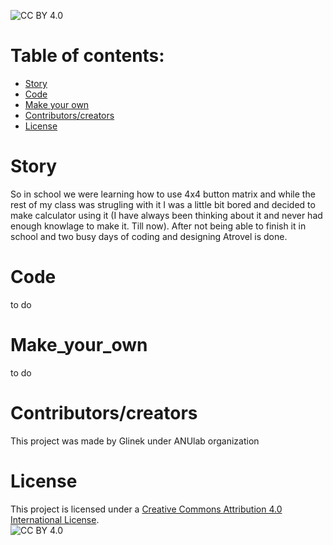 ![CC BY 4.0](https://img.shields.io/badge/License-CC%20BY%204.0-lightgrey.svg)
# Table of contents:
* [Story](#Story)
* [Code](#Code)
* [Make your own](#Make_your_own)
* [Contributors/creators](#Contributors/creators)
* [License](#License)

# Story
So in school we were learning how to use 4x4 button matrix and while the rest of my class was strugling with it I was a little bit bored and decided to make calculator using it (I have always been thinking about it and never had enough knowlage to make it. Till now). After not being able to finish it in school and two busy days of coding and designing Atrovel is done. 

# Code
to do

# Make_your_own
to do

# Contributors/creators
This project was made by Glinek under ANUlab organization

# License
This project is licensed under a [Creative Commons Attribution 4.0 International License](http://creativecommons.org/licenses/by/4.0/).  
![CC BY 4.0](https://i.creativecommons.org/l/by/4.0/88x31.png)



